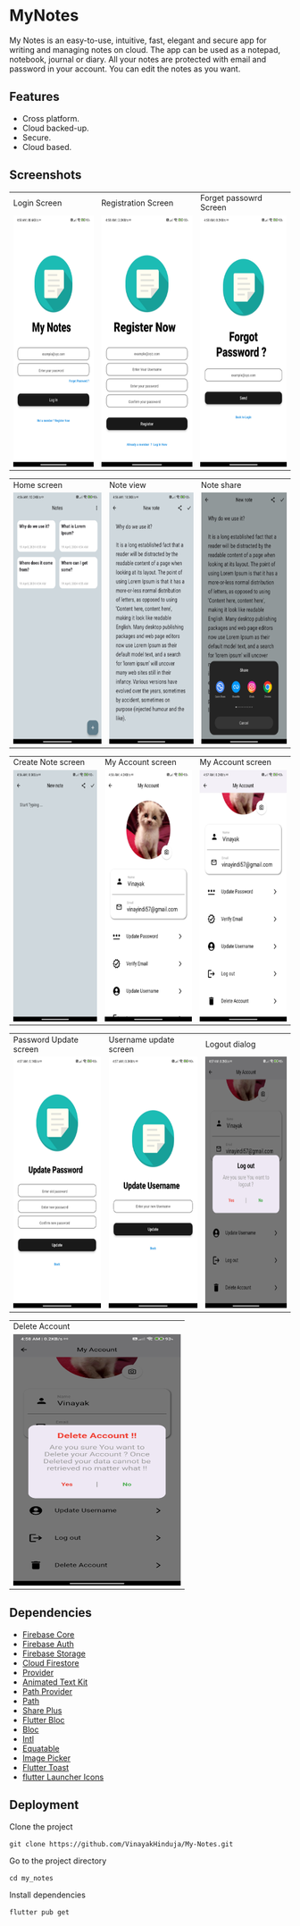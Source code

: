 
# MyNotes

My Notes is an easy-to-use, intuitive, fast, elegant and secure app for writing and managing notes on cloud. The app can be used as a notepad, notebook, journal or diary. All your notes are protected with email and password in your account. You can edit the notes as you want.

## Features

- Cross platform.
- Cloud backed-up.
- Secure.
- Cloud based.


## Screenshots

<table>
  <tr>
      <td>Login Screen</td>
      <td>Registration Screen</td>
      <td>Forget passowrd Screen</td>
  </tr>
  <tr>
    <td><img src="https://github.com/VinayakHinduja/My-Notes/blob/main/ss/Screenshot-2024%20(1).jpg" width="300" height="450" /></td>
    <td><img src="https://github.com/VinayakHinduja/My-Notes/blob/main/ss/Screenshot-2024%20(2).jpg" width="300" height="450" /></td>
    <td><img src="https://github.com/VinayakHinduja/My-Notes/blob/main/ss/Screenshot-2024%20(3).jpg" width="300" height="450" /></td>
  </tr>
 </table>

<table>
  <tr>
     <td>Home screen</td>
     <td>Note view</td>
     <td>Note share</td>
  </tr>
  <tr>
    <td><img src="https://github.com/VinayakHinduja/My-Notes/blob/main/ss/Screenshot-2024%20(4).jpg" width="300" height="450" /></td>
    <td><img src="https://github.com/VinayakHinduja/My-Notes/blob/main/ss/Screenshot-2024%20(5).jpg" width="300" height="450" /></td>
    <td><img src="https://github.com/VinayakHinduja/My-Notes/blob/main/ss/Screenshot-2024%20(6).jpg" width="300" height="450" /></td>
  </tr>
 </table>
 
 <table>
  <tr>
     <td>Create Note screen</td>
     <td>My Account screen</td>
     <td>My Account screen</td>
  </tr>
  <tr>
    <td><img src="https://github.com/VinayakHinduja/My-Notes/blob/main/ss/Screenshot-2024%20(7).jpg" width="300" height="450" /></td>
    <td><img src="https://github.com/VinayakHinduja/My-Notes/blob/main/ss/Screenshot-2024%20(8).jpg" width="300" height="450" /></td>
    <td><img src="https://github.com/VinayakHinduja/My-Notes/blob/main/ss/Screenshot-2024%20(9).jpg" width="300" height="450" /></td>
  </tr>
 </table>

 <table>
  <tr>
     <td>Password Update screen</td>
     <td>Username update screen</td>
     <td>Logout dialog</td>
  </tr>
  <tr>
    <td><img src="https://github.com/VinayakHinduja/My-Notes/blob/main/ss/Screenshot-2024%20(10).jpg" width="300" height="450" /></td>
    <td><img src="https://github.com/VinayakHinduja/My-Notes/blob/main/ss/Screenshot-2024%20(11).jpg" width="300" height="450" /></td>
    <td><img src="https://github.com/VinayakHinduja/My-Notes/blob/main/ss/Screenshot-2024%20(12).jpg" width="300" height="450" /></td>
  </tr>
 </table>

 <table>
  <tr>
    <td>Delete Account</td>
  </tr>
  <tr>
    <td><img src="https://github.com/VinayakHinduja/My-Notes/blob/main/ss/Screenshot-2024%20(13).jpg" width="300" height="450" /></td>
  </tr>
 </table>


## Dependencies


- [Firebase Core](https://pub.dev/packages/firebase_core)
- [Firebase Auth](https://pub.dev/packages/firebase_auth)
- [Firebase Storage](https://pub.dev/packages/firebase_storage)
- [Cloud Firestore](https://pub.dev/packages/cloud_firestore)
- [Provider](https://pub.dev/packages/provider)
- [Animated Text Kit](https://pub.dev/packages/animated_text_kit)
- [Path Provider](https://pub.dev/packages/path_provider)
- [Path](https://pub.dev/packages/path)
- [Share Plus](https://pub.dev/packages/share_plus)
- [Flutter Bloc](https://pub.dev/packages/flutter_bloc)
- [Bloc](https://pub.dev/packages/bloc)
- [Intl](https://pub.dev/packages/intl)
- [Equatable](https://pub.dev/packages/equatable)
- [Image Picker](https://pub.dev/packages/image_picker)
- [Flutter Toast](https://pub.dev/packages/fluttertoast)
- [flutter Launcher Icons](https://pub.dev/packages/flutter_launcher_icons)

## Deployment

Clone the project

```
git clone https://github.com/VinayakHinduja/My-Notes.git
```

Go to the project directory

```
cd my_notes
```

Install dependencies

```
flutter pub get
```

